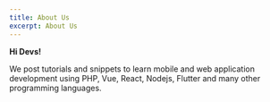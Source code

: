 ```yaml
---
title: About Us
excerpt: About Us
---
```


**Hi Devs!**

We post tutorials and snippets to learn mobile and web application development using PHP, Vue, React, Nodejs, Flutter and many other programming languages.